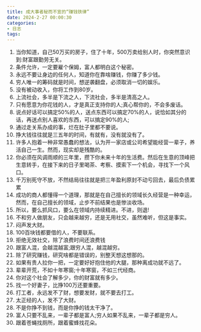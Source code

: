 ```yaml
---
title: 成大事者秘而不宣的“赚钱铁律”
date: 2024-2-27 00:00:30
categories:
- 日志
tags:
---
```

1. 当你知道，自己50万买的房子，住了十年，500万卖给别人时，你突然意识到:财富跟勤劳无关。
2. 条件允许，一定要雇个保姆，富人都明白这个秘密。
3. 永远不要让身边的任何人，知道你在靠啥赚钱，你赚了多少钱。
4. 穷人唯一的筹码就是时间，想逆袭翻盘，必须取消一切的娱乐。
5. 没有被动收入，你将工作到80岁。 <!-- more -->
6. 上流社会，多半是下流之人，下流社会，多半是清高之人。
7. 只有愿意为你花钱的人，才是真正支持你的人;真心帮你的，不会多废话。
8. 说点好话可以搞定50%的人，送点东西可以搞定70%的人，说恰如其分的话，再送点别人喜欢的东西，可以搞定90%的人;
9. 通过走关系办成的事，烂在肚子里都不要说。
10. 挣大钱往往就是三五年的时间，有就有，没有就没有了。
11. 许多人抱着一种非常愚蠢的想法，认为开一家店或公司希望能经营一辈子，养活自己一生。然而，现实却是残酷的。
12. 你必须在风调雨顺的三年里，攒下你未来十年的生活费。然后在生意的顶峰把生意转手，在接下来的日子里喝茶、考察、摸索下一个机会，寻找下一个风口。
13. 千万别死守不放，不然结局往往就是把三年盈利原封不动亏回去，最后负债累累
14. 成功的商人都懂得一个道理，那就是在自己擅长的领域长久经营是一种幸运，然而，在自己擅长的领域，止步不前结果也是惨淡收场。
15. 所以，要么抓风口，要么在领域内持续精进。不进，则退!
16. 不和穷人做朋友，只会越来越穷，还是无用社交，虽然难听，但这是事实。
17. 闷声发大财。
18. 100百块钱都要借的人，不要联系。
19. 拒绝无效社交，除了浪费时间还浪费钱
20. 跟富人混，会越混越富;跟穷人混，越混越穷。
21. 除了研究赚钱，研究啥都是错误的，别整天想这想那的。
22. 如果有贵人拉你一把，一定要好好抱住他的大腿，那种离成功就不远了。
23. 辈辈开荒，不如十年寒窗;十年寒窗，不如三代经商。
24. 你对这个社会了解多少，你的财富就有多少。
25. 找一个好妻子，比挣100万还要重要。
26. 打工者，永远发不了财，想要发财，就不要去打工。
27. 太正经的人，发不了大财。
28. 不是你挣不到钱，而是你挣的钱太干净了。
29. 富人只要不乱来，一辈子都是富人;穷人如果不乱来，一辈子都是穷人。
30. 跟着苍蝇找厕所，跟着蜜蜂找花朵。
